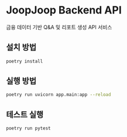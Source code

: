 # JoopJoop Backend API

금융 데이터 기반 Q&A 및 리포트 생성 API 서비스

## 설치 방법

```bash
poetry install
```

## 실행 방법

```bash
poetry run uvicorn app.main:app --reload
```

## 테스트 실행

```bash
poetry run pytest
``` 